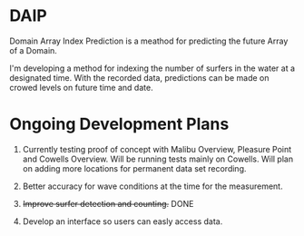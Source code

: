 # DAIP
Domain Array Index Prediction is a meathod for predicting the future Array of a Domain.

I'm developing a method for indexing the number of surfers in the water at a designated time. With the recorded data, predictions can be made on crowed levels on future time and date.

# Ongoing Development Plans
1. Currently testing proof of concept with Malibu Overview, Pleasure Point and Cowells Overview. Will be running tests mainly on Cowells. Will plan on adding more locations for permanent data set recording.

2. Better accuracy for wave conditions at the time for the measurement.

3. ~~Improve surfer detection and counting.~~   DONE

4. Develop an interface so users can easly access data.  
